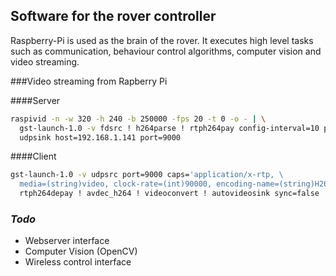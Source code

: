 ## Software for the rover controller
Raspberry-Pi is used as the brain of the rover. It executes high level tasks such as communication, behaviour control algorithms, computer vision and video streaming.

###Video streaming from Rapberry Pi

####Server
```bash
raspivid -n -w 320 -h 240 -b 250000 -fps 20 -t 0 -o - | \
  gst-launch-1.0 -v fdsrc ! h264parse ! rtph264pay config-interval=10 pt=96 ! \
  udpsink host=192.168.1.141 port=9000
```
####Client
```bash
gst-launch-1.0 -v udpsrc port=9000 caps='application/x-rtp, \
  media=(string)video, clock-rate=(int)90000, encoding-name=(string)H264' ! \
  rtph264depay ! avdec_h264 ! videoconvert ! autovideosink sync=false
```
### _Todo_

- Webserver interface 
- Computer Vision (OpenCV)
- Wireless control interface

